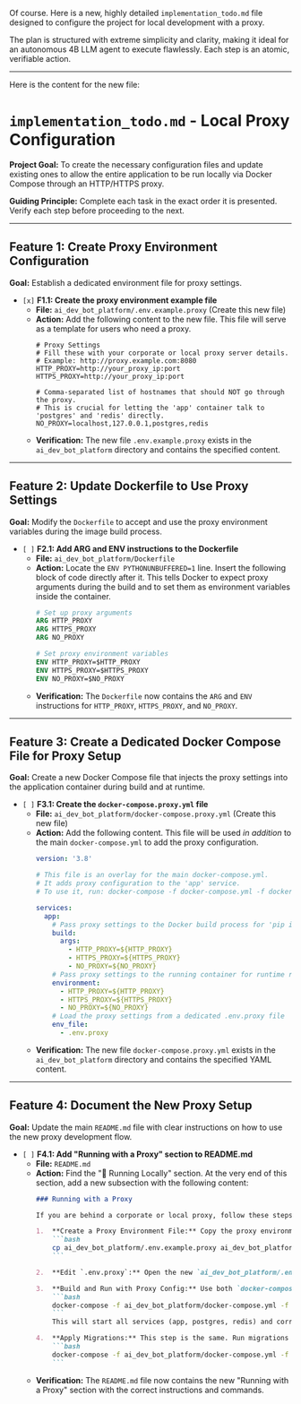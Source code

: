 Of course. Here is a new, highly detailed `implementation_todo.md` file designed to configure the project for local development with a proxy.

The plan is structured with extreme simplicity and clarity, making it ideal for an autonomous 4B LLM agent to execute flawlessly. Each step is an atomic, verifiable action.

---
Here is the content for the new file:

# `implementation_todo.md` - Local Proxy Configuration

**Project Goal:** To create the necessary configuration files and update existing ones to allow the entire application to be run locally via Docker Compose through an HTTP/HTTPS proxy.

**Guiding Principle:** Complete each task in the exact order it is presented. Verify each step before proceeding to the next.

---

## Feature 1: Create Proxy Environment Configuration

**Goal:** Establish a dedicated environment file for proxy settings.

*   `[x]` **F1.1: Create the proxy environment example file**
    *   **File:** `ai_dev_bot_platform/.env.example.proxy` (Create this new file)
    *   **Action:** Add the following content to the new file. This file will serve as a template for users who need a proxy.
        ```env
        # Proxy Settings
        # Fill these with your corporate or local proxy server details.
        # Example: http://proxy.example.com:8080
        HTTP_PROXY=http://your_proxy_ip:port
        HTTPS_PROXY=http://your_proxy_ip:port

        # Comma-separated list of hostnames that should NOT go through the proxy.
        # This is crucial for letting the 'app' container talk to 'postgres' and 'redis' directly.
        NO_PROXY=localhost,127.0.0.1,postgres,redis
        ```
    *   **Verification:** The new file `.env.example.proxy` exists in the `ai_dev_bot_platform` directory and contains the specified content.

---

## Feature 2: Update Dockerfile to Use Proxy Settings

**Goal:** Modify the `Dockerfile` to accept and use the proxy environment variables during the image build process.

*   `[ ]` **F2.1: Add ARG and ENV instructions to the Dockerfile**
    *   **File:** `ai_dev_bot_platform/Dockerfile`
    *   **Action:** Locate the `ENV PYTHONUNBUFFERED=1` line. Insert the following block of code directly after it. This tells Docker to expect proxy arguments during the build and to set them as environment variables inside the container.
        ```dockerfile
        # Set up proxy arguments
        ARG HTTP_PROXY
        ARG HTTPS_PROXY
        ARG NO_PROXY

        # Set proxy environment variables
        ENV HTTP_PROXY=$HTTP_PROXY
        ENV HTTPS_PROXY=$HTTPS_PROXY
        ENV NO_PROXY=$NO_PROXY
        ```
    *   **Verification:** The `Dockerfile` now contains the `ARG` and `ENV` instructions for `HTTP_PROXY`, `HTTPS_PROXY`, and `NO_PROXY`.

---

## Feature 3: Create a Dedicated Docker Compose File for Proxy Setup

**Goal:** Create a new Docker Compose file that injects the proxy settings into the application container during build and at runtime.

*   `[ ]` **F3.1: Create the `docker-compose.proxy.yml` file**
    *   **File:** `ai_dev_bot_platform/docker-compose.proxy.yml` (Create this new file)
    *   **Action:** Add the following content. This file will be used *in addition* to the main `docker-compose.yml` to add the proxy configuration.
        ```yaml
        version: '3.8'

        # This file is an overlay for the main docker-compose.yml.
        # It adds proxy configuration to the 'app' service.
        # To use it, run: docker-compose -f docker-compose.yml -f docker-compose.proxy.yml up

        services:
          app:
            # Pass proxy settings to the Docker build process for 'pip install'
            build:
              args:
                - HTTP_PROXY=${HTTP_PROXY}
                - HTTPS_PROXY=${HTTPS_PROXY}
                - NO_PROXY=${NO_PROXY}
            # Pass proxy settings to the running container for runtime requests (e.g., to LLM APIs)
            environment:
              - HTTP_PROXY=${HTTP_PROXY}
              - HTTPS_PROXY=${HTTPS_PROXY}
              - NO_PROXY=${NO_PROXY}
            # Load the proxy settings from a dedicated .env.proxy file
            env_file:
              - .env.proxy
        ```
    *   **Verification:** The new file `docker-compose.proxy.yml` exists in the `ai_dev_bot_platform` directory and contains the specified YAML content.

---

## Feature 4: Document the New Proxy Setup

**Goal:** Update the main `README.md` file with clear instructions on how to use the new proxy development flow.

*   `[ ]` **F4.1: Add "Running with a Proxy" section to README.md**
    *   **File:** `README.md`
    *   **Action:** Find the "🚀 Running Locally" section. At the very end of this section, add a new subsection with the following content:
        ```markdown
        ### Running with a Proxy

        If you are behind a corporate or local proxy, follow these steps instead of the standard `docker-compose up`.

        1.  **Create a Proxy Environment File:** Copy the proxy environment template.
            ```bash
            cp ai_dev_bot_platform/.env.example.proxy ai_dev_bot_platform/.env.proxy
            ```

        2.  **Edit `.env.proxy`:** Open the new `ai_dev_bot_platform/.env.proxy` file and fill in your `HTTP_PROXY` and `HTTPS_PROXY` details.

        3.  **Build and Run with Proxy Config:** Use both `docker-compose.yml` and `docker-compose.proxy.yml` files. The `-f` flag allows you to specify multiple files, which are merged together.
            ```bash
            docker-compose -f ai_dev_bot_platform/docker-compose.yml -f ai_dev_bot_platform/docker-compose.proxy.yml up -d --build
            ```
            This will start all services (app, postgres, redis) and correctly inject your proxy settings into the `app` container for both the build process and runtime.

        4.  **Apply Migrations:** This step is the same. Run migrations inside the running `app` container:
            ```bash
            docker-compose -f ai_dev_bot_platform/docker-compose.yml -f ai_dev_bot_platform/docker-compose.proxy.yml exec app alembic upgrade head
            ```
        ```
    *   **Verification:** The `README.md` file now contains the new "Running with a Proxy" section with the correct instructions and commands.